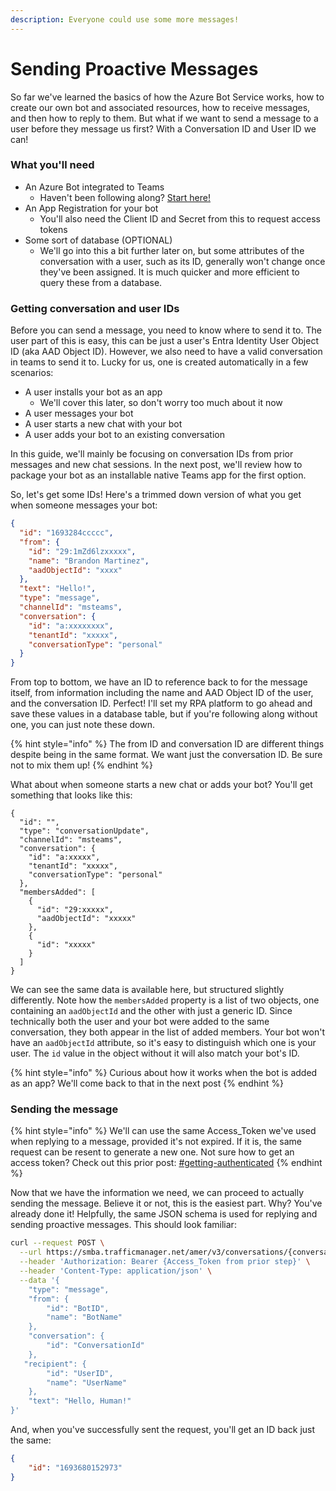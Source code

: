 ```yaml
---
description: Everyone could use some more messages!
---
```


# Sending Proactive Messages

So far we've learned the basics of how the Azure Bot Service works, how to create our own bot and associated resources, how to receive messages, and then how to reply to them. But what if we want to send a message to a user before they message us first? With a Conversation ID and User ID we can!

### What you'll need

* An Azure Bot integrated to Teams
  * Haven't been following along? [Start here!](intro-to-bot-framework.md)
* An App Registration for your bot
  * You'll also need the Client ID and Secret from this to request access tokens
* Some sort of database (OPTIONAL)
  * We'll go into this a bit further later on, but some attributes of the conversation with a user, such as its ID, generally won't change once they've been assigned. It is much quicker and more efficient to query these from a database.

### Getting conversation and user IDs

Before you can send a message, you need to know where to send it to. The user part of this is easy, this can be just a user's Entra Identity User Object ID (aka AAD Object ID). However, we also need to have a valid conversation in teams to send it to. Lucky for us, one is created automatically in a few scenarios:

* A user installs your bot as an app
  * We'll cover this later, so don't worry too much about it now
* A user messages your bot
* A user starts a new chat with your bot
* A user adds your bot to an existing conversation

In this guide, we'll mainly be focusing on conversation IDs from prior messages and new chat sessions. In the next post, we'll review how to package your bot as an installable native Teams app for the first option.

So, let's get some IDs! Here's a trimmed down version of what you get when someone messages your bot:

```json
{
  "id": "1693284ccccc",
  "from": {
    "id": "29:1mZd6lzxxxxx",
    "name": "Brandon Martinez",
    "aadObjectId": "xxxx"
  },
  "text": "Hello!",
  "type": "message",
  "channelId": "msteams",
  "conversation": {
    "id": "a:xxxxxxxx",
    "tenantId": "xxxxx",
    "conversationType": "personal"
  }
}
```

From top to bottom, we have an ID to reference back to for the message itself, from information including the name and AAD Object ID of the user, and the conversation ID. Perfect! I'll set my RPA platform to go ahead and save these values in a database table, but if you're following along without one, you can just note these down.

{% hint style="info" %}
The from ID and conversation ID are different things despite being in the same format. We want just the conversation ID. Be sure not to mix them up!
{% endhint %}

What about when someone starts a new chat or adds your bot? You'll get something that looks like this:

```
{
  "id": "",
  "type": "conversationUpdate",
  "channelId": "msteams",
  "conversation": {
    "id": "a:xxxxx",
    "tenantId": "xxxxx",
    "conversationType": "personal"
  },
  "membersAdded": [
    {
      "id": "29:xxxxx",
      "aadObjectId": "xxxxx"
    },
    {
      "id": "xxxxx"
    }
  ]
}
```

We can see the same data is available here, but structured slightly differently. Note how the `membersAdded` property is a list of two objects, one containing an `aadObjectId` and the other with just a generic ID. Since technically both the user and your bot were added to the same conversation, they both appear in the list of added members. Your bot won't have an `aadObjectId` attribute, so it's easy to distinguish which one is your user. The `id` value in the object without it will also match your bot's ID.&#x20;

{% hint style="info" %}
Curious about how it works when the bot is added as an app? We'll come back to that in the next post
{% endhint %}

### Sending the message

{% hint style="info" %}
We'll can use the same Access\_Token we've used when replying to a message, provided it's not expired. If it is, the same request can be resent to generate a new one. Not sure how to get an access token? Check out this prior post: [#getting-authenticated](interacting-with-your-bot-services-api.md#getting-authenticated "mention")
{% endhint %}

Now that we have the information we need, we can proceed to actually sending the message. Believe it or not, this is the easiest part. Why? You've already done it! Helpfully, the same JSON schema is used for replying and sending proactive messages. This should look familiar:

```sh
curl --request POST \
  --url https://smba.trafficmanager.net/amer/v3/conversations/{conversationId}/activities \
  --header 'Authorization: Bearer {Access_Token from prior step}' \
  --header 'Content-Type: application/json' \
  --data '{
    "type": "message",
    "from": {
        "id": "BotID",
        "name": "BotName"
    },
    "conversation": {
        "id": "ConversationId"
    },
   "recipient": {
        "id": "UserID",
        "name": "UserName"
    },
    "text": "Hello, Human!"
}'
```

And, when you've successfully sent the request, you'll get an ID back just the same:

```json
{
	"id": "1693680152973"
}
```

